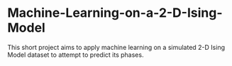 # Machine-Learning-on-a-2-D-Ising-Model
This short project aims to apply machine learning on a simulated 2-D Ising Model dataset to attempt to predict its phases.
